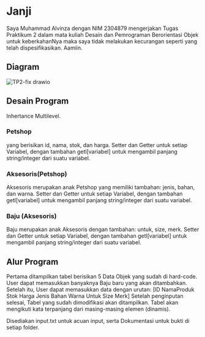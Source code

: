 
# Janji
Saya Muhammad Alvinza dengan NIM 2304879 mengerjakan Tugas Praktikum 2 dalam mata kuliah Desain dan Pemrograman Berorientasi Objek untuk keberkahanNya maka saya tidak melakukan kecurangan seperti yang telah dispesifikasikan. Aamiin.

## Diagram
![TP2-fix drawio](https://github.com/user-attachments/assets/bfbc2a7e-a448-46f9-9897-ea452412eca9)

## Desain Program 
Inhertance Multilevel.
### Petshop
yang berisikan id, nama, stok, dan harga.
Setter dan Getter untuk setiap Variabel, dengan tambahan getl[variabel] untuk mengambil panjang string/integer dari suatu variabel.
### Aksesoris(Petshop)
Aksesoris merupakan anak Petshop yang memiliki tambahan:
jenis, bahan, dan warna. 
Setter dan Getter untuk setiap Variabel, dengan tambahan getl[variabel] untuk mengambil panjang string/integer dari suatu variabel.
### Baju (Aksesoris)
Baju merupakan anak Aksesoris dengan tambahan:
untuk, size, merk.
Setter dan Getter untuk setiap Variabel, dengan tambahan getl[variabel] untuk mengambil panjang string/integer dari suatu variabel.

## Alur Program
Pertama ditampilkan tabel berisikan 5 Data Objek yang sudah di hard-code. User dapat memasukkan banyaknya Baju baru yang akan ditambahkan. Setelah itu, User dapat memasukkan data dengan urutan:
[ID NamaProduk Stok Harga Jenis Bahan Warna Untuk Size Merk]
Setelah penginputan selesai, Tabel yang sudah dimodifikasi akan ditampilkan. 
Tabel akan mengikuti kata terpanjang dari masing-masing elemen (dinamis).

Disediakan input.txt untuk acuan input, serta Dokumentasi untuk bukti di setiap folder.
